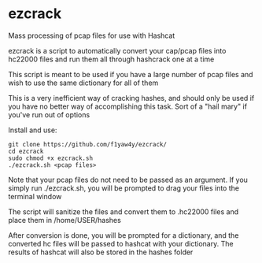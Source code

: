 # ezcrack
Mass processing of pcap files for use with Hashcat

ezcrack is a script to automatically convert your cap/pcap files into hc22000 files and run them all through hashcrack one at a time

This script is meant to be used if you have a large number of pcap files and wish to use the same dictionary for all of them

This is a very inefficient way of cracking hashes, and should only be used if you have no better way of accomplishing this task. Sort of a "hail mary" if you've run out of options

Install and use:

```
git clone https://github.com/f1yaw4y/ezcrack/
cd ezcrack
sudo chmod +x ezcrack.sh
./ezcrack.sh <pcap files>
```

Note that your pcap files do not need to be passed as an argument. If you simply run ./ezcrack.sh, you will be prompted to drag your files into the terminal window

The script will sanitize the files and convert them to .hc22000 files and place them in /home/USER/hashes

After conversion is done, you will be prompted for a dictionary, and the converted hc files will be passed to hashcat with your dictionary. The results of hashcat will also be stored in the hashes folder

